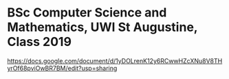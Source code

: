 # BSc Computer Science and Mathematics, UWI St Augustine, Class 2019

https://docs.google.com/document/d/1yDOLrenK12y6RCwwHZcXNu8V8THyrOf68pviOwBR7BM/edit?usp=sharing


